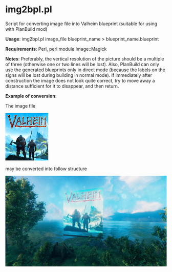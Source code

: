 # img2bpl.pl
Script for converting image file into Valheim blueprint (suitable for using with PlanBuild mod)

**Usage**:
img2bpl.pl image_file blueprint_name > blueprint_name.blueprint

**Requirements**: 
Perl, perl module Image::Magick

**Notes**: Preferably, the vertical resolution of the picture should be a multiple of three (otherwise one or two lines will be lost). Also, PlanBuild can only use the generated blueprints only in direct mode (because the labels on the signs will be lost during building in normal mode). If immediately after construction the image does not look quite correct, try to move away a distance sufficient for it to disappear, and then return.

**Example of conversion**: 

The image file

![](valheim_emblem.png "Valheim emblem")

may be converted into follow structure

![](valheim_emblem_screenshot.jpg "Valheim emblem in game")
